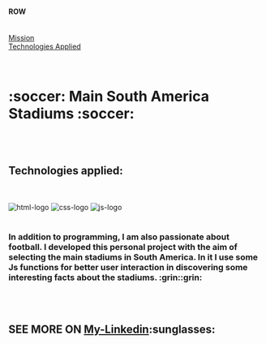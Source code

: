 <h4>ROW</h4>
<br>
<a href="#mission"> Mission </a>  
<br>
<a href="#technologies">  Technologies Applied </a> 
<br>
<br>
<!-- <a href=""> See the Project HERE  :arrow_forward: <a/> -->
<br>
<h1> :soccer: Main South America Stadiums :soccer: </h1>
<br>
<br>
<h2 id="technologies"> Technologies applied:</h2>
<br>
<br>
<img src="https://img.shields.io/badge/HTML5-E34F26?style=for-the-badge&logo=html5&logoColor=white" alt="html-logo">
<img src="https://img.shields.io/badge/CSS-239120?&style=for-the-badge&logo=css3&logoColor=white" alt="css-logo">
<img src="https://img.shields.io/badge/JavaScript-F7DF1E?style=for-the-badge&logo=javascript&logoColor=black" alt="js-logo">
<br>
<br>
<h3 id="mission"> In addition to programming, I am also passionate about football. 
I developed this personal project with the aim of selecting the main stadiums in South America.
In it I use some Js functions for better user interaction in discovering some interesting facts about the stadiums. :grin::grin:</h3>
<br>
<br>
<h2> SEE MORE ON <a href="https://www.linkedin.com/in/ricardo-martins-r2730/">My-Linkedin</a>:sunglasses:</h2>
<br>
